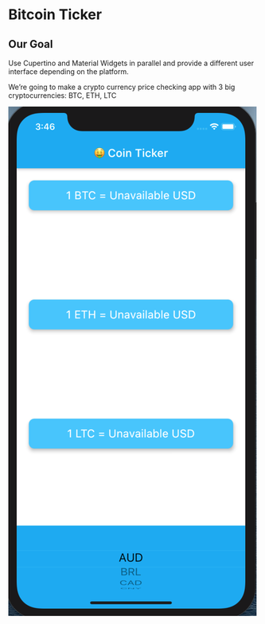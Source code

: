 

# Bitcoin Ticker 

## Our Goal

Use Cupertino and Material Widgets in parallel and provide a different user interface depending on the platform.


We’re going to make a crypto currency price checking app with 3 big cryptocurrencies: BTC, ETH, LTC

![Screenshot](/bitcointicker.png)
